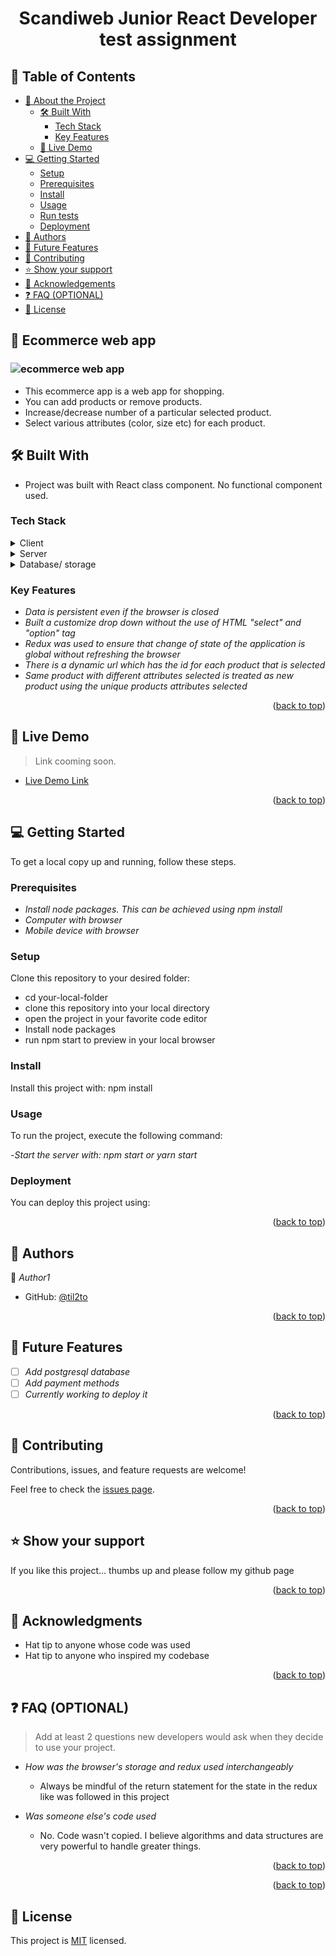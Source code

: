 <div align="center">
  <h1><b>Scandiweb Junior React Developer test assignment</b></h1>
</div>

<!-- TABLE OF CONTENTS -->

## 📗 Table of Contents

- [📖 About the Project](#about-project)
  - [🛠 Built With](#built-with)
    - [Tech Stack](#tech-stack)
    - [Key Features](#key-features)
  - [🚀 Live Demo](#live-demo)
- [💻 Getting Started](#getting-started)
  - [Setup](#setup)
  - [Prerequisites](#prerequisites)
  - [Install](#install)
  - [Usage](#usage)
  - [Run tests](#run-tests)
  - [Deployment](#triangular_flag_on_post-deployment)
- [👥 Authors](#authors)
- [🔭 Future Features](#future-features)
- [🤝 Contributing](#contributing)
- [⭐️ Show your support](#support)
- [🙏 Acknowledgements](#acknowledgements)
- [❓ FAQ (OPTIONAL)](#faq)
- [📝 License](#license)

<!-- PROJECT DESCRIPTION -->

## 📖 Ecommerce web app

<h3><img src="" alt="ecommerce web app"/></h3>

* This ecommerce app is a web app for shopping. 
* You can add products or remove products. 
* Increase/decrease number of a particular selected product.
* Select various attributes (color, size etc) for each product.

## 🛠 Built With <a name="built-with"></a>

* Project was built with React class component. No functional component used.

### Tech Stack <a name="tech-stack"></a>

<details>
  <summary>Client</summary>
  <ul>
    <li><a href="https://reactjs.org/">React.js</a></li>
    <li><a href="https://redux.js.org/">Redux</a></li>
    <li><a href="https://redux.js.org/">Javascript</a></li>
    <li><a href="https://redux.js.org/">styled Components</a></li>
  </ul>
</details>

<details>
  <summary>Server</summary>
  <ul>
    <li><a href="https://www.apollographql.com/docs/react/">Apollo GraphQl</a></li>
  </ul>
</details>

<details>
<summary>Database/ storage</summary>
  <li>Browser's Local Storage</li>
</details>

<!-- Features -->

### Key Features <a name="key-features"></a>

- *Data is persistent even if the browser is closed*
- *Built a customize drop down without the use of HTML "select" and "option" tag*
- *Redux was used to ensure that change of state of the application is global without refreshing the browser*
- *There is a dynamic url which has the id for each product that is selected*
- *Same product with different attributes selected is treated as new product using the unique products attributes selected*

<p align="right">(<a href="#readme-top">back to top</a>)</p>

<!-- LIVE DEMO -->

## 🚀 Live Demo <a name="live-demo"></a>

> Link cooming soon.

- [Live Demo Link](https://yourdeployedapplicationlink.com)

<p align="right">(<a href="#readme-top">back to top</a>)</p>

<!-- GETTING STARTED -->

## 💻 Getting Started <a name="getting-started"></a>

To get a local copy up and running, follow these steps.

### Prerequisites

<!-- In order to run this project you need: -->

- *Install node packages. This can be achieved using npm install*
- *Computer with browser*
- *Mobile device with browser*

<!--
Example command:

sh
 gem install rails

 -->

### Setup

Clone this repository to your desired folder:

- cd your-local-folder
- clone this repository into your local directory
- open the project in your favorite code editor
- Install node packages 
- run npm start to preview in your local browser


### Install

Install this project with: npm install

### Usage

To run the project, execute the following command:

-*Start the server with: npm start or yarn start*

### Deployment

You can deploy this project using:

<p align="right">(<a href="#readme-top">back to top</a>)</p>

<!-- AUTHORS -->

## 👥 Authors <a name="authors"></a>

👤 *Author1*

- GitHub: [@til2to](https://github.com/til2to)

<p align="right">(<a href="#readme-top">back to top</a>)</p>

<!-- FUTURE FEATURES -->

## 🔭 Future Features <a name="future-features"></a>

- [ ] *Add postgresql database*
- [ ] *Add payment methods*
- [ ] *Currently working to deploy it*

<p align="right">(<a href="#readme-top">back to top</a>)</p>

<!-- CONTRIBUTING -->

## 🤝 Contributing <a name="contributing"></a>

Contributions, issues, and feature requests are welcome!

Feel free to check the [issues page](../../issues/).

<p align="right">(<a href="#readme-top">back to top</a>)</p>

<!-- SUPPORT -->

## ⭐️ Show your support <a name="support"></a>

If you like this project... thumbs up and please follow my github page

<p align="right">(<a href="#readme-top">back to top</a>)</p>

<!-- ACKNOWLEDGEMENTS -->

## 🙏 Acknowledgments <a name="acknowledgements"></a>

- Hat tip to anyone whose code was used
- Hat tip to anyone who inspired my codebase

<p align="right">(<a href="#readme-top">back to top</a>)</p>

<!-- FAQ (optional) -->

## ❓ FAQ (OPTIONAL) <a name="faq"></a>

> Add at least 2 questions new developers would ask when they decide to use your project.

- *How was the browser's storage and redux used interchangeably*

  - Always be mindful of the return statement for the state in the redux like was followed in this project

- *Was someone else's code used*

  - No. Code wasn't copied. I believe algorithms and data structures are very powerful to handle greater things. 
  

<p align="right">(<a href="#readme-top">back to top</a>)</p>

<!-- LICENSE -->

<p align="right">(<a href="#readme-top">back to top</a>)</p>

## 📝 License

This project is [MIT](./LICENSE) licensed.
